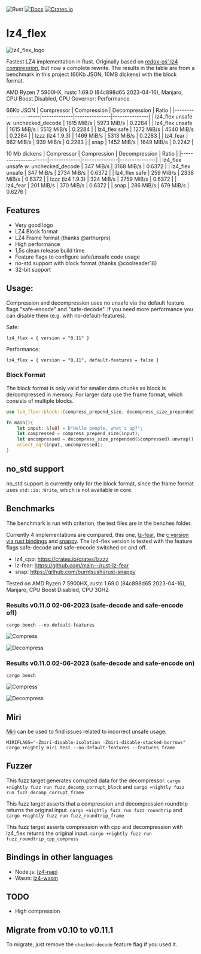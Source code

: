 ![Rust](https://github.com/PSeitz/lz4_flex/workflows/Rust/badge.svg)
[![Docs](https://docs.rs/lz4_flex/badge.svg)](https://docs.rs/crate/lz4_flex/)
[![Crates.io](https://img.shields.io/crates/v/lz4_flex.svg)](https://crates.io/crates/lz4_flex)

# lz4_flex

![lz4_flex_logo](https://raw.githubusercontent.com/PSeitz/lz4_flex/master/logo.jpg)

Fastest LZ4 implementation in Rust. Originally based on [redox-os' lz4 compression](https://crates.io/crates/lz4-compress), but now a complete rewrite.
The results in the table are from a benchmark in this project (66Kb JSON, 10MB dickens) with the block format. 

AMD Ryzen 7 5900HX, rustc 1.69.0 (84c898d65 2023-04-16), Manjaro, CPU Boost Disabled, CPU Governor: Performance

66Kb JSON
|    Compressor        | Compression | Decompression | Ratio		 |
|----------------------|-------------|---------------|---------------|
| lz4_flex unsafe w. unchecked_decode  | 1615 MiB/s   | 5973 MiB/s    | 0.2284   	 |
| lz4_flex unsafe | 1615 MiB/s   | 5512 MiB/s    | 0.2284   	 |
| lz4_flex safe        | 1272 MiB/s   | 4540 MiB/s    | 0.2284   	 |
| lzzz (lz4 1.9.3)     | 1469 MiB/s   | 5313 MiB/s    | 0.2283   	 |
| lz4_fear             | 662 MiB/s   | 939 MiB/s     | 0.2283	     |
| snap                 | 1452 MiB/s   | 1649 MiB/s     | 0.2242      |

10 Mb dickens
|    Compressor        | Compression | Decompression | Ratio		 |
|----------------------|-------------|---------------|---------------|
| lz4_flex unsafe w. unchecked_decode       | 347 MiB/s   | 3168 MiB/s    |  0.6372  	 |
| lz4_flex unsafe      | 347 MiB/s   | 2734 MiB/s    |  0.6372  	 |
| lz4_flex safe        | 259 MiB/s   | 2338 MiB/s    | 0.6372 |
| lzzz (lz4 1.9.3)     | 324 MiB/s | 2759 MiB/s    | 0.6372 |
| lz4_fear             | 201 MiB/s   | 370 MiB/s     | 0.6372 |
| snap                 | 286 MiB/s   | 679 MiB/s     | 0.6276 |

## Features
- Very good logo
- LZ4 Block format
- LZ4 Frame format (thanks @arthurprs)
- High performance
- 1,5s clean release build time
- Feature flags to configure safe/unsafe code usage
- no-std support with block format (thanks @coolreader18)
- 32-bit support

## Usage: 
Compression and decompression uses no unsafe via the default feature flags "safe-encode" and "safe-decode". If you need more performance you can disable them (e.g. with no-default-features).

Safe:
```
lz4_flex = { version = "0.11" }
```

Performance:
```
lz4_flex = { version = "0.11", default-features = false }
```

### Block Format
The block format is only valid for smaller data chunks as block is de/compressed in memory.
For larger data use the frame format, which consists of multiple blocks.

```rust
use lz4_flex::block::{compress_prepend_size, decompress_size_prepended};

fn main(){
    let input: &[u8] = b"Hello people, what's up?";
    let compressed = compress_prepend_size(input);
    let uncompressed = decompress_size_prepended(&compressed).unwrap();
    assert_eq!(input, uncompressed);
}
```


## no_std support

no_std support is currently only for the block format, since the frame format uses `std::io::Write`, which is not available in core.

## Benchmarks
The benchmark is run with criterion, the test files are in the benches folder.

Currently 4 implementations are compared, this one, [lz-fear](https://github.com/main--/rust-lz-fear), the [c version via rust bindings](https://crates.io/crates/lzzzz) and [snappy](https://github.com/burntsushi/rust-snappy). 
The lz4-flex version is tested with the feature flags safe-decode and safe-encode switched on and off.

- lz4_cpp: https://crates.io/crates/lzzzz
- lz-fear: https://github.com/main--/rust-lz-fear
- snap: https://github.com/burntsushi/rust-snappy 

Tested on AMD Ryzen 7 5900HX, rustc 1.69.0 (84c898d65 2023-04-16), Manjaro, CPU Boost Disabled, CPU 3GHZ

### Results v0.11.0 02-06-2023 (safe-decode and safe-encode off)
`cargo bench --no-default-features`

![Compress](./compress_bench.svg)

![Decompress](./decompress_bench.svg)

### Results v0.11.0 02-06-2023 (safe-decode and safe-encode on)
`cargo bench`

![Compress](./compress_bench_safe.svg)

![Decompress](./decompress_bench_safe.svg)

## Miri

[Miri](https://github.com/rust-lang/miri) can be used to find issues related to incorrect unsafe usage:

`MIRIFLAGS="-Zmiri-disable-isolation -Zmiri-disable-stacked-borrows" cargo +nightly miri test --no-default-features --features frame`

## Fuzzer
This fuzz target generates corrupted data for the decompressor. 
`cargo +nightly fuzz run fuzz_decomp_corrupt_block` and `cargo +nightly fuzz run fuzz_decomp_corrupt_frame`

This fuzz target asserts that a compression and decompression roundtrip returns the original input.
`cargo +nightly fuzz run fuzz_roundtrip` and `cargo +nightly fuzz run fuzz_roundtrip_frame`

This fuzz target asserts compression with cpp and decompression with lz4_flex returns the original input.
`cargo +nightly fuzz run fuzz_roundtrip_cpp_compress`

## Bindings in other languages
 - Node.js: [lz4-napi](https://github.com/antoniomuso/lz4-napi) 
 - Wasm: [lz4-wasm](https://github.com/PSeitz/lz4-wasm)

## TODO
- High compression

## Migrate from v0.10 to v0.11.1
To migrate, just remove the `checked-decode` feature flag if you used it.


